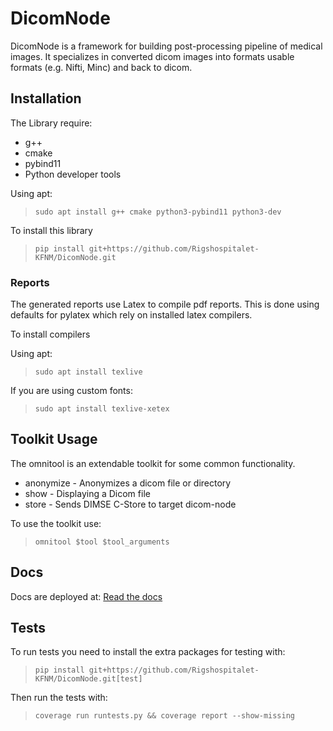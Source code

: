# DicomNode

DicomNode is a framework for building post-processing pipeline of medical images.
It specializes in converted dicom images into formats usable formats (e.g. Nifti, Minc) and back to dicom.

## Installation

The Library require:

* g++
* cmake
* pybind11
* Python developer tools

Using apt:
> `sudo apt install g++ cmake python3-pybind11 python3-dev`

To install this library
> `pip install git+https://github.com/Rigshospitalet-KFNM/DicomNode.git`

### Reports

The generated reports use Latex to compile pdf reports. This is done using
defaults for pylatex which rely on installed latex compilers.

To install compilers

Using apt:
> `sudo apt install texlive`

If you are using custom fonts:

> `sudo apt install texlive-xetex`

## Toolkit Usage

The omnitool is an extendable toolkit for some common functionality.

* anonymize - Anonymizes a dicom file or directory
* show - Displaying a Dicom file
* store - Sends DIMSE C-Store to target dicom-node

To use the toolkit use:
> `omnitool $tool $tool_arguments`

## Docs

Docs are deployed at: [Read the docs](https://dicomnode.readthedocs.io/en/latest/)

## Tests

To run tests you need to install the extra packages for testing with:
> `pip install git+https://github.com/Rigshospitalet-KFNM/DicomNode.git[test]`

Then run the tests with:
> `coverage run runtests.py && coverage report --show-missing`
